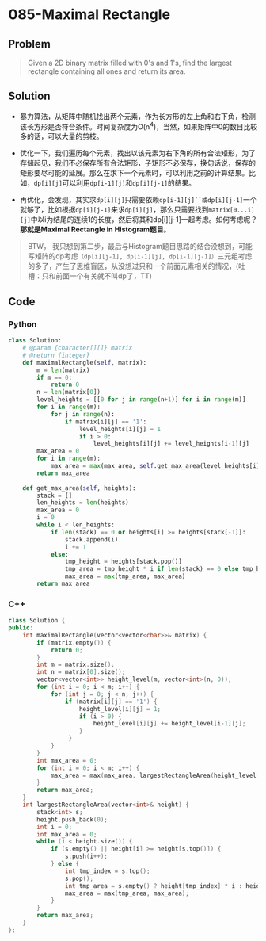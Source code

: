 # 085-Maximal Rectangle

## Problem

> Given a 2D binary matrix filled with 0's and 1's, find the largest rectangle containing all ones and return its area.

## Solution

- 暴力算法，从矩阵中随机找出两个元素，作为长方形的左上角和右下角，检测该长方形是否符合条件。时间复杂度为O(n<sup>4</sup>)，当然，如果矩阵中0的数目比较多的话，可以大量的剪枝。

- 优化一下，我们遍历每个元素，找出以该元素为右下角的所有合法矩形，为了存储起见，我们不必保存所有合法矩形，子矩形不必保存，换句话说，保存的矩形要尽可能的延展。那么在求下一个元素时，可以利用之前的计算结果。比如，`dp[i][j]`可以利用`dp[i-1][j]`和`dp[i][j-1]`的结果。

- 再优化，会发现，其实求`dp[i][j]`只需要依赖`dp[i-1][j]``或dp[i][j-1]`一个就够了，比如根据`dp[i][j-1]`来求`dp[i][j]`，那么只需要找到`matrix[0...i][j]`中以i为结尾的连续1的长度，然后将其和dp[i][j-1]一起考虑。如何考虑呢？**那就是Maximal Rectangle in Histogram题目**。
	
> BTW， 我只想到第二步，最后与Histogram题目思路的结合没想到，可能写矩阵的dp考虑`（dp[i][j-1], dp[i-1][j], dp[i-1][j-1]）`三元组考虑的多了，产生了思维盲区，从没想过只和一个前面元素相关的情况，(吐槽：只和前面一个有关就不叫dp了，TT)

## Code

### Python

```python
class Solution:
    # @param {character[][]} matrix
    # @return {integer}
    def maximalRectangle(self, matrix):
        m = len(matrix)
        if m == 0:
            return 0
        n = len(matrix[0])
        level_heights = [[0 for j in range(n+1)] for i in range(m)]
        for i in range(m):
            for j in range(n):
                if matrix[i][j] == '1':
                    level_heights[i][j] = 1
                    if i > 0:
                        level_heights[i][j] += level_heights[i-1][j]
        max_area = 0
        for i in range(m):
            max_area = max(max_area, self.get_max_area(level_heights[i]))
        return max_area
    
    def get_max_area(self, heights):
        stack = []
        len_heights = len(heights)
        max_area = 0
        i = 0
        while i < len_heights:
            if len(stack) == 0 or heights[i] >= heights[stack[-1]]:
                stack.append(i)
                i += 1
            else:
                tmp_height = heights[stack.pop()]
                tmp_area = tmp_height * i if len(stack) == 0 else tmp_height * (i- stack[-1] - 1)
                max_area = max(tmp_area, max_area)
        return max_area

```

### C++

```cpp
class Solution {
public:
    int maximalRectangle(vector<vector<char>>& matrix) {
        if (matrix.empty()) {
            return 0;
        }
        int m = matrix.size();
        int n = matrix[0].size();
        vector<vector<int>> height_level(m, vector<int>(n, 0));
        for (int i = 0; i < m; i++) {
            for (int j = 0; j < n; j++) {
                if (matrix[i][j] == '1') {
                    height_level[i][j] = 1;
                    if (i > 0) {
                        height_level[i][j] += height_level[i-1][j];
                    }
                 }
            }
        }
        int max_area = 0;
        for (int i = 0; i < m; i++) {
            max_area = max(max_area, largestRectangleArea(height_level[i]));
        }
        return max_area;
    }
    int largestRectangleArea(vector<int>& height) {
        stack<int> s;
        height.push_back(0);
        int i = 0;
        int max_area = 0;
        while (i < height.size()) {
            if (s.empty() || height[i] >= height[s.top()]) {
                s.push(i++);
            } else {
                int tmp_index = s.top();
                s.pop();
                int tmp_area = s.empty() ? height[tmp_index] * i : height[tmp_index] * (i - s.top() - 1);
                max_area = max(tmp_area, max_area);
            }
        }
        return max_area;
    }
};
```